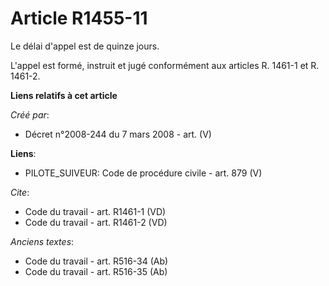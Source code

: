 # Article R1455-11

Le délai d'appel est de quinze jours. 

L'appel est formé, instruit et jugé conformément aux articles R. 1461-1 et R. 1461-2.

**Liens relatifs à cet article**

_Créé par_:

  - Décret n°2008-244 du 7 mars 2008 - art. (V)

**Liens**:

  - PILOTE_SUIVEUR: Code de procédure civile - art. 879 (V)

_Cite_:

  - Code du travail - art. R1461-1 (VD)
  - Code du travail - art. R1461-2 (VD)

_Anciens textes_:

  - Code du travail - art. R516-34 (Ab)
  - Code du travail - art. R516-35 (Ab)
